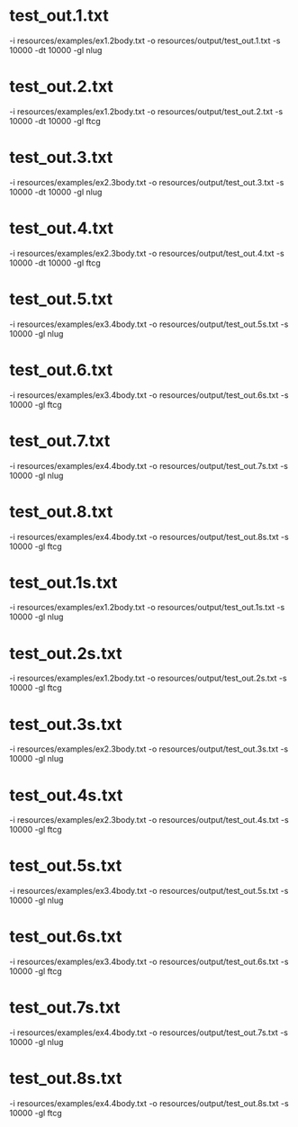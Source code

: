 # test_out.1.txt

  -i resources/examples/ex1.2body.txt -o resources/output/test_out.1.txt -s 10000 -dt 10000 -gl nlug

# test_out.2.txt

  -i resources/examples/ex1.2body.txt -o resources/output/test_out.2.txt -s 10000 -dt 10000 -gl ftcg
  
# test_out.3.txt

  -i resources/examples/ex2.3body.txt -o resources/output/test_out.3.txt -s 10000 -dt 10000 -gl nlug

# test_out.4.txt

  -i resources/examples/ex2.3body.txt -o resources/output/test_out.4.txt -s 10000 -dt 10000 -gl ftcg
  
# test_out.5.txt

  -i resources/examples/ex3.4body.txt -o resources/output/test_out.5s.txt -s 10000 -gl nlug

# test_out.6.txt

  -i resources/examples/ex3.4body.txt -o resources/output/test_out.6s.txt -s 10000 -gl ftcg
  
# test_out.7.txt

  -i resources/examples/ex4.4body.txt -o resources/output/test_out.7s.txt -s 10000 -gl nlug

# test_out.8.txt

  -i resources/examples/ex4.4body.txt -o resources/output/test_out.8s.txt -s 10000 -gl ftcg
  
# test_out.1s.txt

  -i resources/examples/ex1.2body.txt -o resources/output/test_out.1s.txt -s 10000 -gl nlug

# test_out.2s.txt

  -i resources/examples/ex1.2body.txt -o resources/output/test_out.2s.txt -s 10000 -gl ftcg
  
# test_out.3s.txt

  -i resources/examples/ex2.3body.txt -o resources/output/test_out.3s.txt -s 10000 -gl nlug

# test_out.4s.txt

  -i resources/examples/ex2.3body.txt -o resources/output/test_out.4s.txt -s 10000 -gl ftcg
  
# test_out.5s.txt

  -i resources/examples/ex3.4body.txt -o resources/output/test_out.5s.txt -s 10000 -gl nlug

# test_out.6s.txt

  -i resources/examples/ex3.4body.txt -o resources/output/test_out.6s.txt -s 10000 -gl ftcg
  
# test_out.7s.txt

  -i resources/examples/ex4.4body.txt -o resources/output/test_out.7s.txt -s 10000 -gl nlug

# test_out.8s.txt

  -i resources/examples/ex4.4body.txt -o resources/output/test_out.8s.txt -s 10000 -gl ftcg
  
  